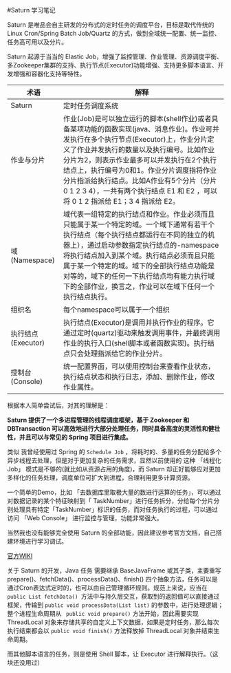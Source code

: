 #Saturn 学习笔记

Saturn 是唯品会自主研发的分布式的定时任务的调度平台，目标是取代传统的 Linux Cron/Spring Batch Job/Quartz 的方式，做到全域统一配置、统一监控、任务高可用以及分片。

Saturn 起源于当当的 Elastic Job，增强了监控管理、作业管理、资源调度平衡、多Zookeeper集群的支持、执行节点(Executor)功能增强、支持更多脚本语言、开发增强和容器化支持等特性。

| 术语               | 解释                                                         |
| ------------------ | ------------------------------------------------------------ |
| Saturn             | 定时任务调度系统                                             |
| 作业与分片         | 作业(Job)是可以独立运行的脚本(shell作业)或者具备某项功能的函数实现(java、消息作业)。作业可并发执行在多个执行节点(Executor)上，作业分片定义了作业并发执行的数量以及执行编号。比如作业分片为2，则表示作业最多可以并发执行在2个执行结点上，执行编号为0和1。作业分片调度指将作业分片指派给执行结点。比如A作业有5个分片（分片0 1 2 3 4），一共有两个执行结点 E1 和 E2 ，可以将 0 1 2 指派给 E1；3 4 指派给 E2。 |
| 域(Namespace)      | 域代表一组特定的执行结点和作业。作业必须而且只能属于某一个特定的域。一个域下通常有若干个执行结点（每个执行结点都运行在不同的独立的机器上），通过启动参数指定执行结点的-namespace将执行结点加入到某个域。执行结点必须而且只能属于某一个特定的域。域下的全部执行结点功能是对等的，域下的任何一下执行结点均有能力执行域下的全部作业，换言之，作业可以在域下任何一个执行结点执行。 |
| 组织名             | 每个namespace可以属于一个组织                                |
| 执行结点(Executor) | 执行结点(Executor)是调用并执行作业的程序。它通过定时(quartz)驱动来触发调用事件，并最终调用作业的执行入口(shell脚本或者函数实现)。执行结点只会处理指派给它的作业分片。 |
| 控制台(Console)    | 统一配置界面，可以使用控制台来查看作业状态，执行结点状态和执行日志，添加、删除作业，修改作业属性。 |

根据本人简单尝试后，对其的理解是：

**Saturn 提供了一个多进程管理的线程调度框架，基于 Zookeeper 和 DBTransaction 可以高效地进行大部分处理任务，同时具备高度的灵活性和健壮性，并且可以与常见的 Spring 项目进行集成。**

类似 我曾经使用过 Spring 的 `Schedule Job` ，将耗时的、多量的任务分配给多个异步线程去处理，但是对于更加复杂的任务需求，显然以前使用的 这种 「线程化Job」 模式是不够的(就比如从资源占用的角度)，而 Saturn 却正好能够应对更加多样化的任务处理，调度单位可扩大到进程，合理利用更多计算资源。

一个简单的Demo，比如 「去数据库里取极大量的数进行运算的任务」，可以通过对数据记录的某个特征映射到「 TaskNumber」进行任务拆分，分给每个分片分别处理具有特定「TaskNumber」标识的任务，而对任务执行的过程，可以通过访问 「Web Console」 进行监控与管理，功能非常强大。



当然我也没有能够完全使用 Saturn 的全部功能，因此建议参考官方文档，自己搭建环境进行学习调试。

[官方WIKI](https://github.com/vipshop/Saturn/wiki)



关于 Saturn 的开发，Java 任务 需要继承 BaseJavaFrame 或其子类，主要重写 prepare()、fetchData()、processData()、finish() 四个抽象方法，任务可以是 通过Cron表达式定时的，也可以由自己管理循环规则。规范上来说，应当在 `public List fetchData() `方法中与持久层交互，获取到的返回值可以直接通过框架，传输到 `public void processData(List list)` 的参数中，进行处理逻辑；整个进程生命周期从 ` public void prepare()` 方法开始，因此需要实现 ThreadLocal 对象来存储共享的自定义上下文数据，如果是定时任务，那么每次执行结束都会以 `public void finish()` 方法释放掉 ThreadLocal 对象并结束生命周期。

而其他脚本语言的任务，则是使用 Shell 脚本，让 Executor 进行解释执行。（这块还没用过）